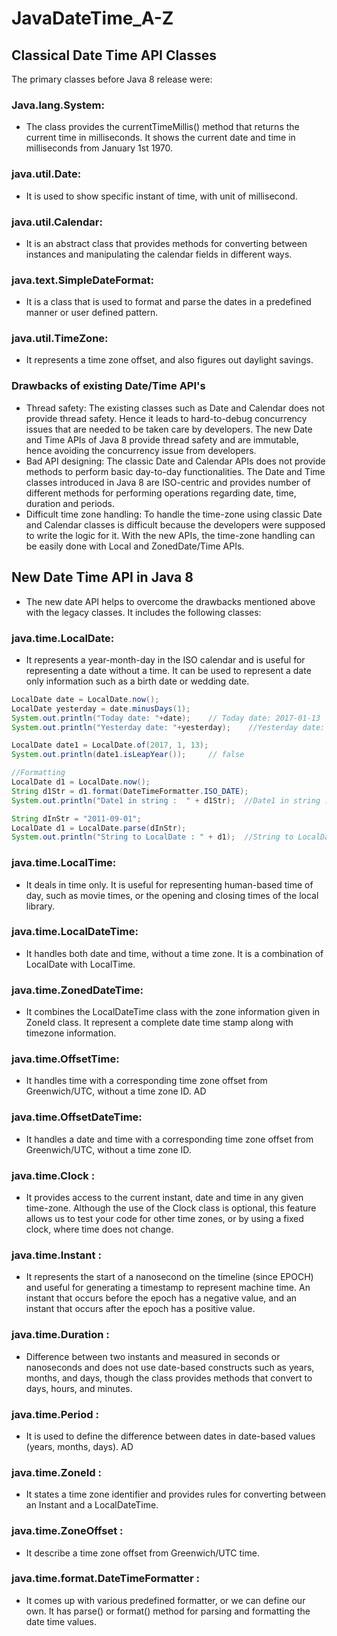# JavaDateTime_A-Z

## Classical Date Time API Classes

The primary classes before Java 8 release were:

### Java.lang.System:
- The class provides the currentTimeMillis() method that returns the current time in milliseconds. It shows the current date and time in milliseconds from January 1st 1970.

### java.util.Date: 
- It is used to show specific instant of time, with unit of millisecond.

### java.util.Calendar:
- It is an abstract class that provides methods for converting between instances and manipulating the calendar fields in different ways.

### java.text.SimpleDateFormat:
- It is a class that is used to format and parse the dates in a predefined manner or user defined pattern.

### java.util.TimeZone: 
- It represents a time zone offset, and also figures out daylight savings.

### Drawbacks of existing Date/Time API's
- Thread safety: The existing classes such as Date and Calendar does not provide thread safety. Hence it leads to hard-to-debug concurrency issues that are needed to be taken care by developers. The new Date and Time APIs of Java 8 provide thread safety and are immutable, hence avoiding the concurrency issue from developers.
- Bad API designing: The classic Date and Calendar APIs does not provide methods to perform basic day-to-day functionalities. The Date and Time classes introduced in Java 8 are ISO-centric and provides number of different methods for performing operations regarding date, time, duration and periods.
- Difficult time zone handling: To handle the time-zone using classic Date and Calendar classes is difficult because the developers were supposed to write the logic for it. With the new APIs, the time-zone handling can be easily done with Local and ZonedDate/Time APIs.

## New Date Time API in Java 8
- The new date API helps to overcome the drawbacks mentioned above with the legacy classes. It includes the following classes:

### java.time.LocalDate: 
- It represents a year-month-day in the ISO calendar and is useful for representing a date without a time. It can be used to represent a date only information such as a birth date or wedding date.
```java
LocalDate date = LocalDate.now();    
LocalDate yesterday = date.minusDays(1); 
System.out.println("Today date: "+date);    // Today date: 2017-01-13
System.out.println("Yesterday date: "+yesterday);    //Yesterday date: 2017-01-12

LocalDate date1 = LocalDate.of(2017, 1, 13);    
System.out.println(date1.isLeapYear());     // false

//Formatting
LocalDate d1 = LocalDate.now();  
String d1Str = d1.format(DateTimeFormatter.ISO_DATE);  
System.out.println("Date1 in string :  " + d1Str);  //Date1 in string :  2021-09-13

String dInStr = "2011-09-01";  
LocalDate d1 = LocalDate.parse(dInStr);  
System.out.println("String to LocalDate : " + d1);  //String to LocalDate : 2011-09-01

```
### java.time.LocalTime: 
- It deals in time only. It is useful for representing human-based time of day, such as movie times, or the opening and closing times of the local library.

### java.time.LocalDateTime: 
- It handles both date and time, without a time zone. It is a combination of LocalDate with LocalTime.

### java.time.ZonedDateTime: 
- It combines the LocalDateTime class with the zone information given in ZoneId class. It represent a complete date time stamp along with timezone information.

### java.time.OffsetTime: 
- It handles time with a corresponding time zone offset from Greenwich/UTC, without a time zone ID.
AD

### java.time.OffsetDateTime: 
- It handles a date and time with a corresponding time zone offset from Greenwich/UTC, without a time zone ID.

### java.time.Clock : 
- It provides access to the current instant, date and time in any given time-zone. Although the use of the Clock class is optional, this feature allows us to test your code for other time zones, or by using a fixed clock, where time does not change.

### java.time.Instant : 
- It represents the start of a nanosecond on the timeline (since EPOCH) and useful for generating a timestamp to represent machine time. An instant that occurs before the epoch has a negative value, and an instant that occurs after the epoch has a positive value.

### java.time.Duration : 
- Difference between two instants and measured in seconds or nanoseconds and does not use date-based constructs such as years, months, and days, though the class provides methods that convert to days, hours, and minutes.

### java.time.Period : 
- It is used to define the difference between dates in date-based values (years, months, days).
AD

### java.time.ZoneId : 
- It states a time zone identifier and provides rules for converting between an Instant and a LocalDateTime.

### java.time.ZoneOffset : 
- It describe a time zone offset from Greenwich/UTC time.

### java.time.format.DateTimeFormatter : 
- It comes up with various predefined formatter, or we can define our own. It has parse() or format() method for parsing and formatting the date time values.
